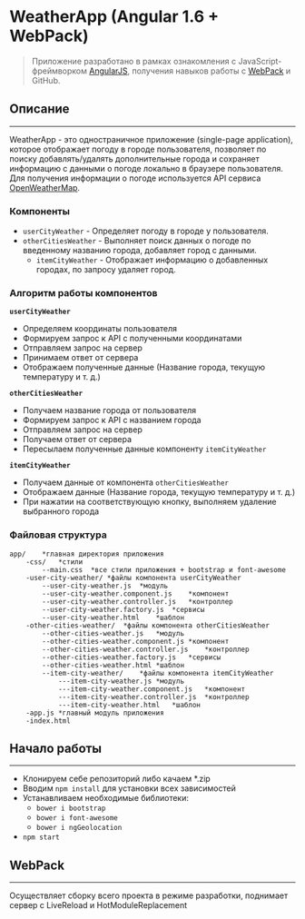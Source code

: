# WeatherApp (Angular 1.6 + WebPack)
> Приложение разработано в рамках ознакомления с JavaScript-фреймворком [AngularJS](https://angularjs.org/), получения навыков работы с [WebPack](http://webpack.github.io/) и GitHub.

## Описание
---
WeatherApp - это одностраничное приложение (single-page application), которое отображает погоду в городе пользователя, позволяет по поиску добавлять/удалять дополнительные города и сохраняет информацию с данными о погоде локально в браузере пользователя. Для получения информации о погоде используется API сервиса [OpenWeatherMap](http://openweathermap.org/api).

### Компоненты
* `userCityWeather` - Определяет погоду в городе у пользователя.
* `otherCitiesWeather` - Выполняет поиск данных о погоде по введенному названию города, добавляет город с данными.
    * `itemCityWeather` - Отображает информацию о добавленных городах, по запросу удаляет город.

### Алгоритм работы компонентов
**`userCityWeather`**
* Определяем координаты пользователя
* Формируем запрос к API с полученными координатами
* Отправляем запрос на сервер
* Принимаем ответ от сервера
* Отображаем полученные данные (Название города, текущую температуру и т. д.)

**`otherCitiesWeather`**
* Получаем название города от пользователя
* Формируем запрос к API с названием города
* Отправляем запрос на сервер
* Получаем ответ от сервера
* Пересылаем полученные данные компоненту `itemCityWeather`

**`itemCityWeather`**
* Получаем данные от компонента `otherCitiesWeather`
* Отображаем данные (Название города, текущую температуру и т. д.)
* При нажатии на соответствующую кнопку, выполняем удаление выбранного города

### Файловая структура
    app/    *главная директория приложения
        -css/   *стили
            --main.css  *все стили приложения + bootstrap и font-awesome
        -user-city-weather/ *файлы компонента userCityWeather
            --user-city-weather.js  *модуль
            --user-city-weather.component.js    *компонент
            --user-city-weather.controller.js   *контроллер
            --user-city-weather.factory.js  *сервисы
            --user-city-weather.html    *шаблон
        -other-cities-weather/  *файлы компонента otherCitiesWeather
            --other-cities-weather.js   *модуль
            --other-cities-weather.component.js *компонент
            --other-cities-weather.controller.js    *контроллер
            --other-cities-weather.factory.js   *сервисы
            --other-cities-weather.html *шаблон
            --item-city-weather/    *файлы компонента itemCityWeather
                ---item-city-weather.js *модуль
                ---item-city-weather.component.js   *компонент
                ---item-city-weather.controller.js  *контроллер
                ---item-city-weather.html   *шаблон
        -app.js *главный модуль приложения
        -index.html

## Начало работы
---
* Клонируем себе репозиторий либо качаем *.zip
* Вводим `npm install` для установки всех зависимостей
* Устанавливаем необходимые библиотеки:
    * `bower i bootstrap`
    * `bower i font-awesome`
    * `bower i ngGeolocation`
* `npm start`

## WebPack
---
Осуществляет сборку всего проекта в режиме разработки, поднимает сервер с LiveReload и HotModuleReplacement